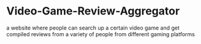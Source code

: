# Video-Game-Review-Aggregator
a website where people can search up a certain video game and get compiled reviews from a variety of people from different gaming platforms
